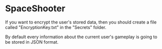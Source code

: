 # SpaceShooter

If you want to encrypt the user's stored data, then you should create a file called "EncryptionKey.txt" in the "Secrets" folder.

By default every information about the current user's gameplay is going to be stored in JSON format.